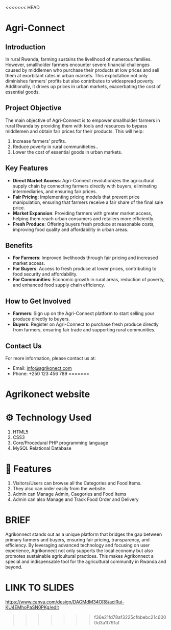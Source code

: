 <<<<<<< HEAD
# Agri-Connect

## Introduction

In rural Rwanda, farming sustains the livelihood of numerous families. However, smallholder farmers encounter severe financial challenges caused by middlemen who purchase their products at low prices and sell them at exorbitant rates in urban markets. This exploitation not only diminishes farmers' profits but also contributes to widespread poverty. Additionally, it drives up prices in urban markets, exacerbating the cost of essential goods.

## Project Objective

The main objective of Agri-Connect is to empower smallholder farmers in rural Rwanda by providing them with tools and resources to bypass middlemen and obtain fair prices for their products. This will help:

1. Increase farmers' profits.
2. Reduce poverty in rural communitieties..
3. Lower the cost of essential goods in urban markets.

## Key Features

- **Direct Market Access**: Agri-Connect revolutionizes the agricultural supply chain by connecting farmers directly with buyers, eliminating intermediaries, and ensuring fair prices.
- **Fair Pricing**: Implementing pricing models that prevent price manipulation, ensuring that farmers receive a fair share of the final sale price.
- **Market Expansion**: Providing farmers with greater market access, helping them reach urban consumers and retailers more efficiently.
- **Fresh Produce**: Offering buyers fresh produce at reasonable costs, improving food quality and affordability in urban areas.

## Benefits

- **For Farmers**: Improved livelihoods through fair pricing and increased market access.
- **For Buyers**: Access to fresh produce at lower prices, contributing to food security and affordability.
- **For Communities**: Economic growth in rural areas, reduction of poverty, and enhanced food supply chain efficiency.

## How to Get Involved

- **Farmers**: Sign up on the Agri-Connect platform to start selling your produce directly to buyers.
- **Buyers**: Register on Agri-Connect to purchase fresh produce directly from farmers, ensuring fair trade and supporting rural communities.

## Contact Us

For more information, please contact us at:

- Email: info@agrikonect.com
- Phone: +250 123 456 789
=======
# Agrikonect website
# ⚙️ Technology Used
1. HTML5
2. CSS3
3. Core/Procedural PHP programming language
4. MySQL Relational Database


# 🧰 Features
1. Visitors/Users can browse all the Categories and Food Items. 
2. They also can order easily from the website.
3. Admin can Manage Admin, Caegories and Food Items
4. Admin can also Manage and Track Food Order and Delivery

# BRIEF
   
Agrikonnect stands out as a unique platform that bridges the gap between primary farmers and buyers, ensuring fair pricing, transparency, and efficiency. By leveraging advanced technology and focusing on user experience, Agrikonnect not only supports the local economy but also promotes sustainable agricultural practices. This makes Agrikonnect a special and indispensable tool for the agricultural community in Rwanda and beyond.


# LINK TO SLIDES

https://www.canva.com/design/DAGMdM34OR8/aciRui-KU4EMhoPaSN0PKg/edit
>>>>>>> f36e21fd78af3225cfbbebc21c6000d3a1f791af
